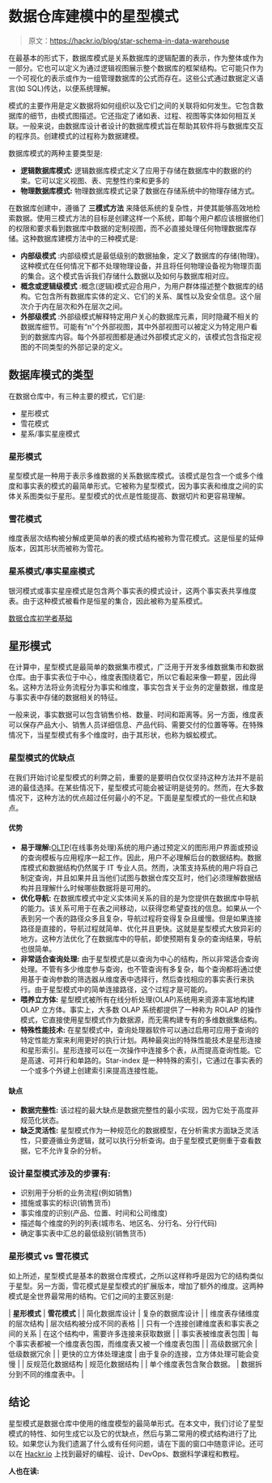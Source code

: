 # 数据仓库建模中的星型模式

> 原文：<https://hackr.io/blog/star-schema-in-data-warehouse>

在最基本的形式下，数据库模式是关系数据库的逻辑配置的表示，作为整体或作为一部分。它也可以定义为通过逻辑视图展示整个数据库的框架结构。它可能只作为一个可视化的表示或作为一组管理数据库的公式而存在。这些公式通过数据定义语言(如 SQL)传达，以便系统理解。

模式的主要作用是定义数据将如何组织以及它们之间的关联将如何发生。它包含数据库的细节，由模式图描述。它还指定了诸如表、过程、视图等实体如何相互关联。一般来说，由数据库设计者设计的数据库模式旨在帮助其软件将与数据库交互的程序员。创建模式的过程称为数据建模。

数据库模式的两种主要类型是:

*   **逻辑数据库模式:** 逻辑数据库模式定义了应用于存储在数据库中的数据的约束。它可以定义视图、表、完整性约束和更多的  
*   **物理数据库模式:** 物理数据库模式记录了数据在存储系统中的物理存储方式。 

在数据库创建中，遵循了 **三模式方法** 来降低系统的复杂性，并使其能够高效地检索数据。使用三模式方法的目标是创建这样一个系统，即每个用户都应该根据他们的权限和要求看到数据库中数据的定制视图，而不必直接处理任何物理数据库存储。这种数据库建模方法中的三种模式是:

*   **内部级模式** :内部级模式是最低级别的数据抽象，定义了数据库的存储(物理)。这种模式在任何情况下都不处理物理设备，并且将任何物理设备视为物理页面的集合。这个模式告诉我们存储什么数据以及如何与数据库相对应。 
*   **概念或逻辑级模式** :概念(逻辑)模式迎合用户，为用户群体描述整个数据库的结构。它包含所有数据库实体的定义、它们的关系、属性以及安全信息。这个层次介于内在层次和外在层次之间。 
*   **外部级模式** :外部级模式解释特定用户关心的数据库元素，同时隐藏不相关的数据库细节。可能有“n”个外部视图，其中外部视图可以被定义为特定用户看到的数据库内容。每个外部视图都是通过外部模式定义的，该模式包含指定视图的不同类型的外部记录的定义。

## **数据库模式的类型**

在数据仓库中，有三种主要的模式，它们是:

*   星形模式
*   雪花模式
*   星系/事实星座模式

### **星形模式**

星型模式是一种用于表示多维数据的关系数据库模式。该模式是包含一个或多个维度和事实表的模式的最简单形式。它被称为星型模式，因为事实表和维度之间的实体关系图类似于星形。星型模式的优点是性能提高、数据切片和更容易理解。

### **雪花模式**

维度表层次结构被分解成更简单的表的模式结构被称为雪花模式。这是恒星的延伸版本，因其形状而被称为雪花。

### **星系模式/事实星座模式**

银河模式或事实星座模式是包含两个事实表的模式设计，这两个事实表共享维度表。由于这种模式被看作是恒星的集合，因此被称为星系模式。

[数据仓库初学者基础](https://click.linksynergy.com/deeplink?id=jU79Zysihs4&mid=39197&murl=https%3A%2F%2Fwww.udemy.com%2Fcourse%2Fdata-warehouse-fundamentals-for-beginners%2F)

## **星形模式**

在计算中，星型模式是最简单的数据集市模式，广泛用于开发多维数据集市和数据仓库。由于事实表位于中心，维度表围绕着它，所以它看起来像一颗星，因此得名。这种方法将业务流程分为事实和维度，事实包含关于业务的定量数据，维度是与事实表中存储的数据相关的特征。

一般来说，事实数据可以包含销售价格、数量、时间和距离等。另一方面，维度表可以保存产品大小、销售人员详细信息、产品代码、需要交付的位置等等。在特殊情况下，当星型模式有多个维度时，由于其形状，也称为蜈蚣模式。

### **星型模式的优缺点**

在我们开始讨论星型模式的利弊之前，重要的是要明白仅仅坚持这种方法并不是前进的最佳选择。在某些情况下，星型模式可能会被证明是徒劳的。然而，在大多数情况下，这种方法的优点超过任何最小的不足。下面是星型模式的一些优点和缺点。

#### **优势**

*   **易于理解:**[OLTP](https://hackr.io/blog/olap-vs-oltp)(在线事务处理)系统的用户通过预定义的图形用户界面或预设的查询模板与应用程序一起工作。因此，用户不必理解后台的数据结构。数据库模式和数据结构仍然属于 IT 专业人员。然而，决策支持系统的用户将自己制定查询，并且如果并且当他们试图与数据仓库交互时，他们必须理解数据结构并且理解什么时候哪些数据将是可用的。
*   **优化导航:** 在数据库模式中定义实体间关系的目的是为您提供在数据库中导航的能力。该关系可用于在表之间移动，以获得您希望查找的信息。如果从一个表到另一个表的路径众多且复杂，导航过程将变得复杂且缓慢。但是如果连接路径是直接的，导航过程就简单、优化并且更快。这就是星型模式大放异彩的地方。这种方法优化了在数据库中的导航，即使预期有复杂的查询结果，导航也很简单。
*   **非常适合查询处理:** 由于星型模式是以查询为中心的结构，所以非常适合查询处理。不管有多少维度参与查询，也不管查询有多复杂，每个查询都将通过使用基于查询参数的筛选器从维度表中选择行，然后查找相应的事实表行来执行。由于星型模式中的简单连接路径，这个过程才是可能的。
*   **喂养立方体:** 星型模式被所有在线分析处理(OLAP)系统用来资源丰富地构建 OLAP 立方体。事实上，大多数 OLAP 系统都提供了一种称为 ROLAP 的操作模式，它直接使用星型模式作为数据源，而无需构建专有的多维数据集结构。
*   **特殊性能技术:** 在星型模式中，查询处理器软件可以通过启用可应用于查询的特定性能方案来利用更好的执行计划。两种最突出的特殊性能技术是星形连接和星形索引。星形连接可以在一次操作中连接多个表，从而提高查询性能。它是高速、可并行和单路的。Star-index 是一种特殊的索引，它通过在事实表的一个或多个外键上创建索引来提高连接性能。

#### **缺点**

*   **数据完整性:** 该过程的最大缺点是数据完整性的最小实现，因为它处于高度非规范化状态。
*   **缺乏灵活性:** 星型模式作为一种规范化的数据模型，在分析需求方面缺乏灵活性，只要遵循业务逻辑，就可以执行分析查询。由于星型模式更侧重于查看数据，它不允许复杂的分析。

### **设计星型模式涉及的步骤有:**

*   识别用于分析的业务流程(例如销售)
*   措施或事实的标识(销售货币)
*   事实维度的识别(产品、位置、时间和公司维度)
*   描述每个维度的列的列表(城市名、地区名、分行名、分行代码)
*   确定事实表中汇总的最低级别(销售货币)

### **星形模式 vs 雪花模式**

如上所述，星型模式是基本的数据仓库模式，之所以这样称呼是因为它的结构类似于星型。另一方面，雪花模式是星型模式的扩展版本，增加了额外的维度。这两种模式是全世界最常用的结构。它们之间的主要区别是:

| **星形模式** | **雪花模式** |
| 简化数据库设计 | 复杂的数据库设计 |
| 维度表存储维度的层次结构 | 层次结构被分成不同的表格 |
| 只有一个连接创建维度表和事实表之间的关系 | 在这个结构中，需要许多连接来获取数据 |
| 事实表被维度表包围 | 每个事实表都被一个维度表包围，而维度表又被一个维度表包围 |
| 高级数据冗余 | 低级数据冗余 |
| 更快的立方体处理速度 | 由于复杂的连接，立方体处理可能会变慢 |
| 反规范化数据结构 | 规范化数据结构 |
| 单个维度表包含聚合数据。 | 数据拆分到不同的维度表中。 |

## **结论**

星型模式是数据仓库中使用的维度模型的最简单形式。在本文中，我们讨论了星型模式的特性、如何生成它以及它的优缺点，然后与第二常用的模式结构进行了比较。如果您认为我们遗漏了什么或有任何问题，请在下面的窗口中随意评论。还可以在 [Hackr.io](https://hackr.io/) 上找到最好的编程、设计、DevOps、数据科学课程和教程。

**人也在读:**